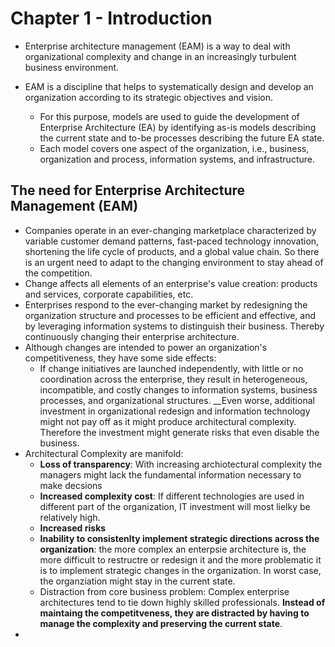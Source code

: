 # Chapter 1 - Introduction

* Enterprise architecture management (EAM) is a way to deal with organizational complexity and change in an increasingly turbulent business environment.
* EAM is a discipline that helps to systematically design and develop an organization according to its strategic objectives and vision.

    * For this purpose, models are used to guide the development of Enterprise Architecture (EA) by identifying as-is models describing the current state and to-be processes describing the future EA state.
    * Each model covers one aspect of the organization, i.e., business, organization and process, information systems, and infrastructure.

## The need for Enterprise Architecture Management (EAM)

* Companies operate in an ever-changing marketplace characterized by variable customer demand patterns, fast-paced technology innovation, shortening the life cycle of products, and a global value chain. So there is an urgent need to adapt to the changing environment to stay ahead of the competition.
* Change affects all elements of an enterprise's value creation: products and services, corporate capabilities, etc.
* Enterprises respond to the ever-changing market by redesigning the organization structure and processes to be efficient and effective, and by leveraging information systems to distinguish their business. Thereby continuously changing their enterprise architecture.
* Although changes are intended to power an organization's competitiveness, they have some side effects:
    * If change initiatives are launched independently, with little or no coordination across the enterprise, they result in heterogeneous, incompatible, and costly changes to information systems, business processes, and organizational structures. __Even worse, additional investment in organizational redesign and information technology might not pay off as it might produce architectural complexity. Therefore the investment might generate risks that even disable the business.
* Architectural Complexity are manifold:
    * __Loss of transparency__: With increasing archiotectural complexity the managers might lack the fundamental information necessary to make decsions
    * __Increased complexity cost__: If different technologies are used in different part of the organization, IT investment will most lielky be relatively high.
    * __Increased risks__
    * __Inability to consistenlty implement strategic directions across the organization__: the more complex an enterpsie architecture is, the more difficult to restructre or redesign it and the more problematic it is to implement strategic changes in the organization. In worst case, the organziation might stay in the current state.
    *  Distraction from core business problem: Complex enterprise architectures tend to tie down highly skilled professionals. __Instead of maintaing the competitveness, they are distracted by having to manage the complexity and preserving the current state__.
*  
